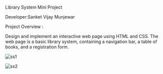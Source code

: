 Library System Mini Project

Developer:Sanket Vijay Munjewar

Project Overview :

Design and implement an interactive web page using HTML and CSS. The web page is a basic library system, containing a navigation bar, a table of books, and a registration form.

![ss1](https://github.com/sanketmunjewargit/Library_System_mini_project/assets/172113610/6b99385e-5448-4e46-ba2d-a47411934f38)

![ss2](https://github.com/sanketmunjewargit/Library_System_mini_project/assets/172113610/fa4280f8-9182-4ae0-89f3-917ed21ca202)
